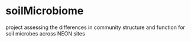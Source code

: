 # soilMicrobiome
project assessing the differences in community structure and function for soil microbes across NEON sites
